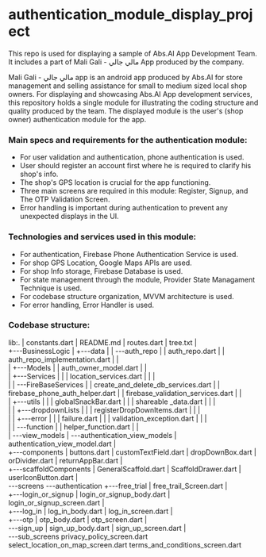 # authentication_module_display_project
This repo is used for displaying a sample of Abs.AI App Development Team. It includes a part of Mali Gali - مالي جالي App produced by the company.

Mali Gali - مالي جالي app is an android app produced by Abs.AI for store management and selling assistance for small to medium sized local shop owners.
For displaying and showcasing Abs.AI App development services, this repository holds a single module for illustrating the coding structure and quality produced by the team. The displayed module is the user's (shop owner) authentication module for the app. 

### Main specs and requirements for the authentication module:
- For user validation and authentication, phone authentication is used.
- User should register an account first where he is required to clarify his shop's info.
- The shop's GPS location is crucial for the app functioning.
- Three main screens are required in this module: Register, Signup, and The OTP Validation Screen.
- Error handling is important during authentication to prevent any unexpected displays in the UI.

### Technologies and services used in this module:
- For authentication, Firebase Phone Authentication Service is used.
- For shop GPS Location, Google Maps APIs are used.
- For shop Info storage, Firebase Database is used.
- For state management through the module, Provider State Managament Technique is used. 
- For codebase structure organization,  MVVM architecture is used.
- For error handling, Error Handler is used.

### Codebase structure:
lib:.
|   constants.dart
|   README.md
|   routes.dart
|   tree.txt
|   
+---BusinessLogic
|   +---data
|   |   \---auth_repo
|   |           auth_repo.dart
|   |           auth_repo_implementation.dart
|   |           
|   +---Models
|   |       auth_owner_model.dart
|   |       
|   +---Services
|   |   |   location_services.dart
|   |   |   
|   |   \---FireBaseServices
|   |           create_and_delete_db_services.dart
|   |           firebase_phone_auth_helper.dart
|   |           firebase_validation_services.dart
|   |           
|   +---utils
|   |   |   globalSnackBar.dart
|   |   |   shareable _data.dart
|   |   |   
|   |   +---dropdownLists
|   |   |       registerDropDownItems.dart
|   |   |       
|   |   +---error
|   |   |       failure.dart
|   |   |       validation_exception.dart
|   |   |       
|   |   \---function
|   |           helper_function.dart
|   |           
|   \---view_models
|       \---authentication_view_models
|               authentication_view_model.dart
|               
+---components
|       buttons.dart
|       customTextField.dart
|       dropDownBox.dart
|       orDivider.dart
|       returnAppBar.dart
|       
+---scaffoldComponents
|       GeneralScaffold.dart
|       ScaffoldDrawer.dart
|       userIconButton.dart
|       
\---screens
    \---authentication
        +---free_trial
        |       free_trail_Screen.dart
        |       
        +---login_or_signup
        |       login_or_signup_body.dart
        |       login_or_signup_screen.dart
        |       
        +---log_in
        |       log_in_body.dart
        |       log_in_screen.dart
        |       
        +---otp
        |       otp_body.dart
        |       otp_screen.dart
        |       
        \---sign_up
            |   sign_up_body.dart
            |   sign_up_screen.dart
            |   
            \---sub_screens
                    privacy_policy_screen.dart
                    select_location_on_map_screen.dart
                    terms_and_conditions_screen.dart
                    
